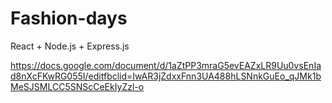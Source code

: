 # Fashion-days
React + Node.js + Express.js

https://docs.google.com/document/d/1aZtPP3mraG5evEAZxLR9Uu0vsEnIad8nXcFKwRG055I/editfbclid=IwAR3jZdxxFnn3UA488hLSNnkGuEo_qJMk1bMeSJSMLCC5SNScCeEkIyZzl-o
